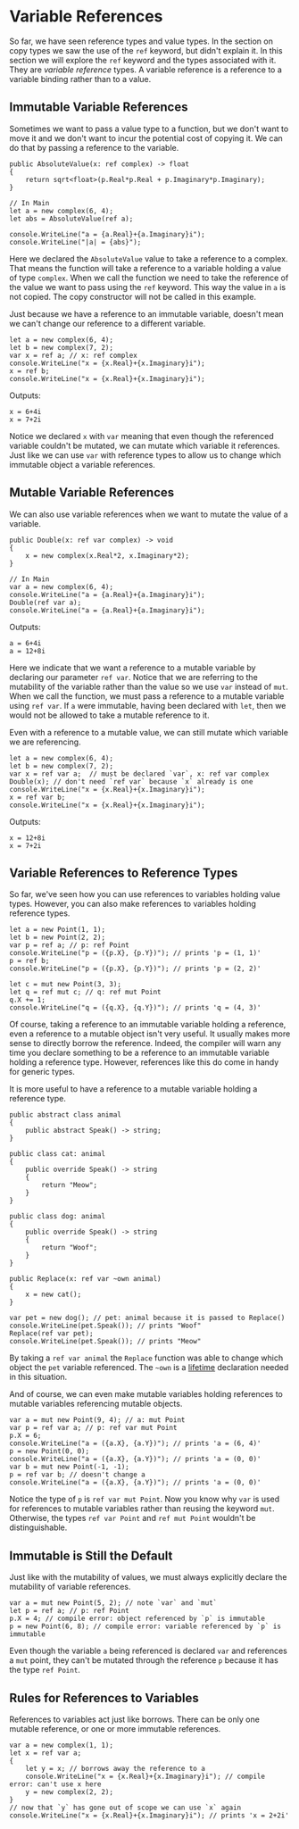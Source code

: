 # Variable References

So far, we have seen reference types and value types. In the section on copy types we saw the use of the `ref` keyword, but didn't explain it. In this section we will explore the `ref` keyword and the types associated with it. They are *variable reference* types. A variable reference is a reference to a variable binding rather than to a value.

## Immutable Variable References

Sometimes we want to pass a value type to a function, but we don't want to move it and we don't want to incur the potential cost of copying it. We can do that by passing a reference to the variable.

    public AbsoluteValue(x: ref complex) -> float
    {
        return sqrt<float>(p.Real*p.Real + p.Imaginary*p.Imaginary);
    }

    // In Main
    let a = new complex(6, 4);
    let abs = AbsoluteValue(ref a);

    console.WriteLine("a = {a.Real}+{a.Imaginary}i");
    console.WriteLine("|a| = {abs}");

Here we declared the `AbsoluteValue` value to take a reference to a complex. That means the function will take a reference to a variable holding a value of type `complex`. When we call the function we need to take the reference of the value we want to pass using the `ref` keyword. This way the value in `a` is not copied. The copy constructor will not be called in this example.

Just because we have a reference to an immutable variable, doesn't mean we can't change our reference to a different variable.

    let a = new complex(6, 4);
    let b = new complex(7, 2);
    var x = ref a; // x: ref complex
    console.WriteLine("x = {x.Real}+{x.Imaginary}i");
    x = ref b;
    console.WriteLine("x = {x.Real}+{x.Imaginary}i");

Outputs:

    x = 6+4i
    x = 7+2i

Notice we declared `x` with `var` meaning that even though the referenced variable couldn't be mutated, we can mutate which variable it references. Just like we can use `var` with reference types to allow us to change which immutable object a variable references.

## Mutable Variable References

We can also use variable references when we want to mutate the value of a variable.

    public Double(x: ref var complex) -> void
    {
        x = new complex(x.Real*2, x.Imaginary*2);
    }

    // In Main
    var a = new complex(6, 4);
    console.WriteLine("a = {a.Real}+{a.Imaginary}i");
    Double(ref var a);
    console.WriteLine("a = {a.Real}+{a.Imaginary}i");

Outputs:

    a = 6+4i
    a = 12+8i

Here we indicate that we want a reference to a mutable variable by declaring our parameter `ref var`. Notice that we are referring to the mutability of the variable rather than the value so we use `var` instead of `mut`. When we call the function, we must pass a reference to a mutable variable using `ref var`. If `a` were immutable, having been declared with `let`, then we would not be allowed to take a mutable reference to it.

Even with a reference to a mutable value, we can still mutate which variable we are referencing.

    let a = new complex(6, 4);
    let b = new complex(7, 2);
    var x = ref var a;  // must be declared `var`, x: ref var complex
    Double(x); // don't need `ref var` because `x` already is one
    console.WriteLine("x = {x.Real}+{x.Imaginary}i");
    x = ref var b;
    console.WriteLine("x = {x.Real}+{x.Imaginary}i");

Outputs:

    x = 12+8i
    x = 7+2i

## Variable References to Reference Types

So far, we've seen how you can use references to variables holding value types. However, you can also make references to variables holding reference types.

    let a = new Point(1, 1);
    let b = new Point(2, 2);
    var p = ref a; // p: ref Point
    console.WriteLine("p = ({p.X}, {p.Y})"); // prints 'p = (1, 1)'
    p = ref b;
    console.WriteLine("p = ({p.X}, {p.Y})"); // prints 'p = (2, 2)'

    let c = mut new Point(3, 3);
    let q = ref mut c; // q: ref mut Point
    q.X += 1;
    console.WriteLine("q = ({q.X}, {q.Y})"); // prints 'q = (4, 3)'

Of course, taking a reference to an immutable variable holding a reference, even a reference to a mutable object isn't very useful. It usually makes more sense to directly borrow the reference. Indeed, the compiler will warn any time you declare something to be a reference to an immutable variable holding a reference type. However, references like this do come in handy for generic types.

It is more useful to have a reference to a mutable variable holding a reference type.

    public abstract class animal
    {
        public abstract Speak() -> string;
    }

    public class cat: animal
    {
        public override Speak() -> string
        {
            return "Meow";
        }
    }

    public class dog: animal
    {
        public override Speak() -> string
        {
            return "Woof";
        }
    }

    public Replace(x: ref var ~own animal)
    {
        x = new cat();
    }

    var pet = new dog(); // pet: animal because it is passed to Replace()
    console.WriteLine(pet.Speak()); // prints "Woof"
    Replace(ref var pet);
    console.WriteLine(pet.Speak()); // prints "Meow"

By taking a `ref var animal` the `Replace` function was able to change which object the `pet` variable referenced. The `~own` is a [lifetime](lifetimes.md) declaration needed in this situation.

And of course, we can even make mutable variables holding references to mutable variables referencing mutable objects.

    var a = mut new Point(9, 4); // a: mut Point
    var p = ref var a; // p: ref var mut Point
    p.X = 6;
    console.WriteLine("a = ({a.X}, {a.Y})"); // prints 'a = (6, 4)'
    p = new Point(0, 0);
    console.WriteLine("a = ({a.X}, {a.Y})"); // prints 'a = (0, 0)'
    var b = mut new Point(-1, -1);
    p = ref var b; // doesn't change a
    console.WriteLine("a = ({a.X}, {a.Y})"); // prints 'a = (0, 0)'

Notice the type of `p` is `ref var mut Point`. Now you know why `var` is used for references to mutable variables rather than reusing the keyword `mut`. Otherwise, the types `ref var Point` and `ref mut Point` wouldn't be distinguishable.

## Immutable is Still the Default

Just like with the mutability of values, we must always explicitly declare the mutability of variable references.

    var a = mut new Point(5, 2); // note `var` and `mut`
    let p = ref a; // p: ref Point
    p.X = 4; // compile error: object referenced by `p` is immutable
    p = new Point(6, 8); // compile error: variable referenced by `p` is immutable

Even though the variable `a` being referenced is declared `var` and references a `mut` point, they can't be mutated through the reference `p` because it has the type `ref Point`.

## Rules for References to Variables

References to variables act just like borrows. There can be only one mutable reference, or one or more immutable references.

    var a = new complex(1, 1);
    let x = ref var a;
    {
        let y = x; // borrows away the reference to a
        console.WriteLine("x = {x.Real}+{x.Imaginary}i"); // compile error: can't use x here
        y = new complex(2, 2);
    }
    // now that `y` has gone out of scope we can use `x` again
    console.WriteLine("x = {x.Real}+{x.Imaginary}i"); // prints 'x = 2+2i'
